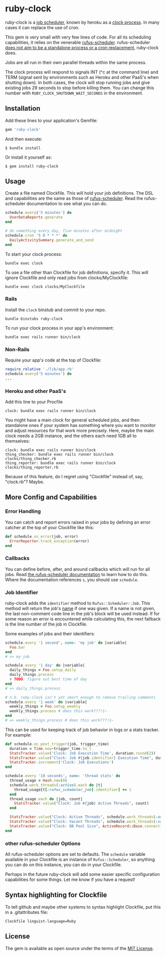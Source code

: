# ruby-clock

ruby-clock is a [job scheduler](https://en.wikipedia.org/wiki/Job_scheduler),
known by heroku as a [clock process](https://devcenter.heroku.com/articles/scheduled-jobs-custom-clock-processes).
In many cases it can replace the use of cron.

This gem is very small with very few lines of code. For all its scheduling capabilities,
it relies on the venerable [rufus-scheduler](https://github.com/jmettraux/rufus-scheduler/).
rufus-scheduler
[does not aim to be a standalone process or a cron replacement](https://github.com/jmettraux/rufus-scheduler/issues/307),
ruby-clock does.

Jobs are all run in their own parallel threads within the same process.

The clock process will respond to signals INT (^c at the command line) and
TERM (signal sent by environments such as Heroku and other PaaS's when shutting down).
In both cases, the clock will stop running jobs and give existing jobs 29 seconds
to stop before killing them.
You can change this number with `RUBY_CLOCK_SHUTDOWN_WAIT_SECONDS` in the environment.

## Installation

Add these lines to your application's Gemfile:

```ruby
gem 'ruby-clock'
```

And then execute:

    $ bundle install

Or install it yourself as:

    $ gem install ruby-clock

## Usage

Create a file named Clockfile. This will hold your job definitions.
The DSL and capabilities
are the same as those of [rufus-scheduler](https://github.com/jmettraux/rufus-scheduler/).
Read the rufus-scheduler documentation to see what you can do.

```ruby
schedule.every('5 minutes') do
  UserDataReports.generate
end

# do something every day, five minutes after midnight
schedule.cron '5 0 * * *' do
  DailyActivitySummary.generate_and_send
end
```

To start your clock process:

    bundle exec clock

To use a file other than Clockfile for job definitions, specify it.
This will ignore Clockfile and only read jobs from clocks/MyClockfile:

    bundle exec clock clocks/MyClockfile

### Rails

Install the `clock` binstub and commit to your repo.

    bundle binstubs ruby-clock

To run your clock process in your app's environment:

    bundle exec rails runner bin/clock

### Non-Rails

Require your app's code at the top of Clockfile:

```ruby
require_relative './lib/app.rb'
schedule.every('5 minutes') do
...
```

### Heroku and other PaaS's

Add this line to your Procfile

```
clock: bundle exec rails runner bin/clock
```

You might have a main clock for general scheduled jobs, and then standalone ones
if your system has something where you want to monitor and adjust resources
for that work more precisely. Here, maybe the main clock needs a 2GB instance,
and the others each need 1GB all to themselves:

```
clock: bundle exec rails runner bin/clock
thing_checker: bundle exec rails runner bin/clock clocks/thing_checker.rb
thing_reporter: bundle exec rails runner bin/clock clocks/thing_reporter.rb
```

Because of this feature, do I regret using "Clockfile" instead of, say, "clock.rb"? Maybe.


## More Config and Capabilities

### Error Handling

You can catch and report errors raised in your jobs by defining an error catcher at
the top of your Clockfile like this:

```ruby
def schedule.on_error(job, error)
  ErrorReporter.track_exception(error)
end
```

### Callbacks

You can define before, after, and around callbacks which will run for all jobs.
Read [the rufus-scheduler documentation](https://github.com/jmettraux/rufus-scheduler/#callbacks)
to learn how to do this. Where the documentation references `s`, you should use `schedule`.

### Job Identifier

ruby-clock adds the `identifier` method to `Rufus::Scheduler::Job`. This method will return the job's
[name](https://github.com/jmettraux/rufus-scheduler/#name--string) if one was given.
If a name is not given, the last non-comment code line in the job's block
will be used instead. If for some reason an error is encountered while calculating this, the next
fallback is the line number of the job in Clockfile.

Some examples of jobs and their identifiers:

```ruby
schedule.every '1 second', name: 'my job' do |variable|
  Foo.bar
end
# => my job

schedule.every '1 day' do |variable|
  daily_things = Foo.setup_daily
  daily_things.process
  # TODO: figure out best time of day
end
# => daily_things.process

# n.b. ruby-clock isn't yet smart enough to remove trailing comments
schedule.every '1 week' do |variable|
  weekly_things = Foo.setup_weekly
  weekly_things.process # does this work???!1~
end
# => weekly_things.process # does this work???!1~
```

This can be used for keeping track of job behavior in logs or a
stats tracker. For example:

```ruby
def schedule.on_post_trigger(job, trigger_time)
  duration = Time.now-trigger_time.to_t
  StatsTracker.value('Clock: Job Execution Time', duration.round(2))
  StatsTracker.value("Clock: Job #{job.identifier} Execution Time", duration.round(2))
  StatsTracker.increment('Clock: Job Executions')
end

schedule.every '10 seconds', name: 'thread stats' do
  thread_usage = Hash.new(0)
  schedule.work_threads(:active).each do |t|
    thread_usage[t[:rufus_scheduler_job].identifier] += 1
  end
  thread_usage.each do |job, count|
    StatsTracker.value("Clock: Job #{job} Active Threads", count)
  end

  StatsTracker.value("Clock: Active Threads", schedule.work_threads(:active).size)
  StatsTracker.value("Clock: Vacant Threads", schedule.work_threads(:vacant).size)
  StatsTracker.value("Clock: DB Pool Size", ActiveRecord::Base.connection_pool.connections.size)
end
```

### other rufus-scheduler Options

All rufus-scheduler options are set to defaults. The `schedule` variable
available in your Clockfile is an instance of `Rufus::Scheduler`,
so anything you can do on this instance, you can do in your Clockfile.

Perhaps in the future ruby-clock will add some easier specific configuration
capabilities for some things. Let me know if you have a request!

## Syntax highlighting for Clockfile

To tell github and maybe other systems to syntax highlight Clockfile, put this in a .gitattributes file:

```gitattributes
Clockfile linguist-language=Ruby
```


## License

The gem is available as open source under the terms of the [MIT License](https://opensource.org/licenses/MIT).
